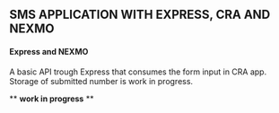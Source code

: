 ## SMS APPLICATION WITH EXPRESS, CRA AND NEXMO

#### Express and NEXMO

A basic API trough Express that consumes the form input in CRA app. Storage of submitted number is work in progress.

** **work in progress** **
